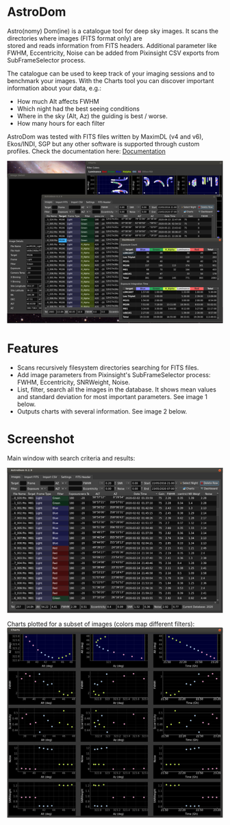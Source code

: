# AstroDom
Astro(nomy) Dom(ine) is a catalogue tool for deep sky images. It scans the directories where images (FITS format only) are  
stored and reads information from FITS headers. 
Additional parameter like FWHM, Eccentricity, Noise can be added from Pixinsight CSV exports from SubFrameSelector process.

The catalogue can be used to keep track of your imaging sessions and to benchmark your images.
With the Charts tool you can discover important information about your data, e.g.:
- How much Alt affects FWHM
- Which night had the best seeing conditions
- Where in the sky (Alt, Az) the guiding is best / worse.
-   How many hours for each filter

AstroDom was tested with FITS files written by MaximDL (v4 and v6), Ekos/INDI, SGP but any other software is supported through custom profiles.
Check the documentation here: [Documentation](/docs/index.md)

![Overview](/docs/overview.png?raw=true)

# Features
- Scans recursively filesystem directories searching for FITS files.
- Add image parameters from Pixinsight's SubFrameSelector process: FWHM, Eccentricity, SNRWeight, Noise.
- List, filter, search all the images in the database. It shows mean values and standard deviation for most important parameters. See image 1 below.
- Outputs charts with several information. See image 2 below.

# Screenshot
Main window with search criteria and results:

![image 1](/docs/imageList.png?raw=true)

Charts plotted for a subset of images (colors map different filters):
![image 2](/docs/ADcharts.png?raw=true)

